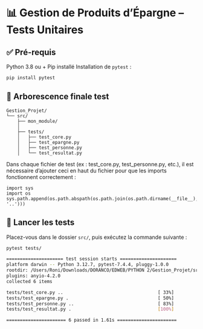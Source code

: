
# 📊 Gestion de Produits d’Épargne – Tests Unitaires


## ✅ Pré-requis
Python 3.8 ou +
Pip installé
Installation de `pytest` :

```bash
pip install pytest
```

## 📁 Arborescence finale test

```
Gestion_Projet/
└── src/
    ├── mon_module/
    │   
    ├── tests/
    │   ├── test_core.py
    │   ├── test_epargne.py
    │   ├── test_personne.py
    │   └── test_resultat.py
```

Dans chaque fichier de test (ex : test_core.py, test_personne.py, etc.), il est nécessaire d’ajouter ceci en haut du fichier pour que les imports fonctionnent correctement :

```
import sys
import os
sys.path.append(os.path.abspath(os.path.join(os.path.dirname(__file__), '..')))
```

## 🚀 Lancer les tests

Placez-vous dans le dossier `src/`, puis exécutez la commande suivante :

```bash
pytest tests/
```


```bash
===================== test session starts =====================
platform darwin -- Python 3.12.7, pytest-7.4.4, pluggy-1.0.0
rootdir: /Users/Roni/Downloads/DORANCO/EDWEB/PYTHON 2/Gestion_Projet/src
plugins: anyio-4.2.0
collected 6 items                                             

tests/test_core.py ..                                   [ 33%]
tests/test_epargne.py .                                 [ 50%]
tests/test_personne.py ..                               [ 83%]
tests/test_resultat.py .                                [100%]

====================== 6 passed in 1.61s ======================

